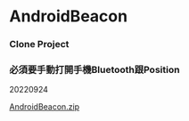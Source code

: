 # AndroidBeacon
### Clone Project
### 必須要手動打開手機Bluetooth跟Position



20220924

[AndroidBeacon.zip](https://github.com/monday8/AndroidBeacon/files/9638073/AndroidBeacon.zip)
